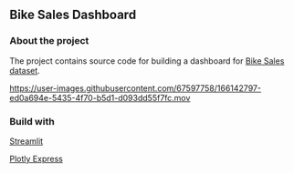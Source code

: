 ## Bike Sales Dashboard

### About the project

The project contains source code for building a dashboard for [Bike Sales dataset](https://www.kaggle.com/datasets/wafaasoliman/bike-store-sales).

https://user-images.githubusercontent.com/67597758/166142797-ed0a694e-5435-4f70-b5d1-d093dd55f7fc.mov

### Build with

[Streamlit](https://streamlit.io/)

[Plotly Express](https://plotly.com/python/plotly-express/)

